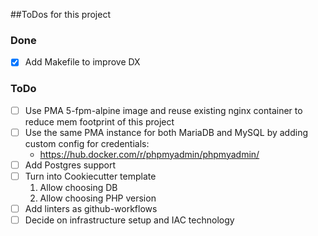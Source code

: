 ##ToDos for this project


### Done
- [x] Add Makefile to improve DX

### ToDo
- [ ] Use PMA 5-fpm-alpine image and reuse existing nginx container to reduce mem footprint of this project
- [ ] Use the same PMA instance for both MariaDB and MySQL by adding custom config for credentials:
   - https://hub.docker.com/r/phpmyadmin/phpmyadmin/
- [ ] Add Postgres support
- [ ] Turn into Cookiecutter template
   1. Allow choosing DB
   2. Allow choosing PHP version
- [ ] Add linters as github-workflows
- [ ] Decide on infrastructure setup and IAC technology
